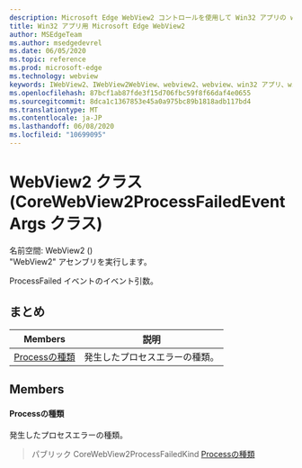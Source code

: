 ```yaml
---
description: Microsoft Edge WebView2 コントロールを使用して Win32 アプリの web コンテンツをホストする
title: Win32 アプリ用 Microsoft Edge WebView2
author: MSEdgeTeam
ms.author: msedgedevrel
ms.date: 06/05/2020
ms.topic: reference
ms.prod: microsoft-edge
ms.technology: webview
keywords: IWebView2、IWebView2WebView、webview2、webview、win32 アプリ、win32、edge、ICoreWebView2、ICoreWebView2Controller、browser control、edge html
ms.openlocfilehash: 87bcf1ab87fde3f15d706fbc59f8f66daf4e0655
ms.sourcegitcommit: 8dca1c1367853e45a0a975bc89b1818adb117bd4
ms.translationtype: MT
ms.contentlocale: ja-JP
ms.lasthandoff: 06/08/2020
ms.locfileid: "10699095"
---
```

# WebView2 クラス (CoreWebView2ProcessFailedEventArgs クラス) 

名前空間: WebView2 () \
"WebView2" アセンブリを実行します。

ProcessFailed イベントのイベント引数。

## まとめ

 Members                        | 説明
--------------------------------|---------------------------------------------
[Processの種類](#processfailedkind) | 発生したプロセスエラーの種類。

## Members

#### Processの種類 

発生したプロセスエラーの種類。

> パブリック CoreWebView2ProcessFailedKind [Processの種類](#processfailedkind)

